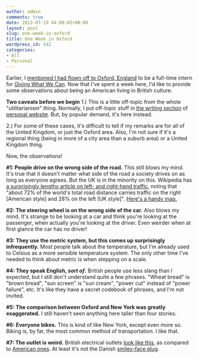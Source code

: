 ```yaml
---
author: admin
comments: true
date: 2013-07-19 04:00:02+00:00
layout: post
slug: one-week-in-oxford
title: One Week in Oxford
wordpress_id: 542
categories:
- All
- Personal
---
```


Earlier, I [mentioned I had flown off to Oxford, England](http://www.everydayutilitarian.com/essays/off-to-oxford/) to be a full-time intern for [Giving What We Can](http://www.givingwhatwecan.org).  Now that I've spent a week here, I'd like to provide some observations about being an American living in British culture.<!-- more -->

**Two caveats before we begin**
1.) This is a little off-topic from the whole "utilitarianism" thing.  Normally, I put off-topic stuff in [the writing section](http://www.peterhurford.com/writing.html) of [personal website](http://www.peterhurford.com).  But, by popular demand, it's here instead.

2.) For some of these cases, it's difficult to tell if my remarks are for all of the United Kingdom, or just the Oxford area.  Also, I'm not sure if it's a regional thing (being in more of a city area than a suburb area) or a United Kingdom thing.



Now, the observations!

**#1: People drive on the wrong side of the road.**  This still blows my mind.  It's true that it doesn't matter what side of the road a society drives on as long as everyone agrees.  But the UK is in the minority on this.  Wikipedia has [a surprisingly lengthy article on left- and right-hand traffic](), noting that "about 72% of the world's total road distance carries traffic on the right [American style] and 28% on the left [UK style]".  [Here's a handy map.](http://en.wikipedia.org/wiki/File:Countries_driving_on_the_left_or_right.svg)

**#2: The steering wheel is on the wrong side of the car.**  Also blows my mind.  It's strange to be looking at a car and think you're looking at the passenger, when actually you're looking at the driver.  Even weirder when at first glance the car has no driver!

**#3: They use the metric system, but this comes up surprisingly infrequently.**  Most people talk about the temperature, but I'm already used to Celsius as a more sensible temperature system.  The only other time I've needed to think about metric is when stepping on a scale.

**#4: They speak English, _sort of_.**  British people use less slang than I expected, but I still don't understand quite a few phrases.  "Wheat bread" is "brown bread", "sun screen" is "sun cream", "power cut" instead of "power failure", etc.  It's like they have a secret codebook of phrases, and I'm not invited.

**#5: The comparison between Oxford and New York was greatly exaggerated.**  I still haven't seen anything here taller than four stories.

**#6: Everyone bikes.** This is kind of like New York, except even more so.  Biking is, by far, the most common method of transportation.  I like that.

**#7: The outlet is weird.**  British electrical outlets [look like this](http://en.wikipedia.org/wiki/BS_1363), as compared to [American ones](http://en.wikipedia.org/wiki/NEMA_connector#NEMA_5).  At least it's not the Danish [smiley-face plug](http://en.wikipedia.org/wiki/Electrical_outlet#Danish_Section_107-2-D1_.2810.2F13.2F16.C2.A0A.2F250.C2.A0V_earthed.29.28Type_K.29).
